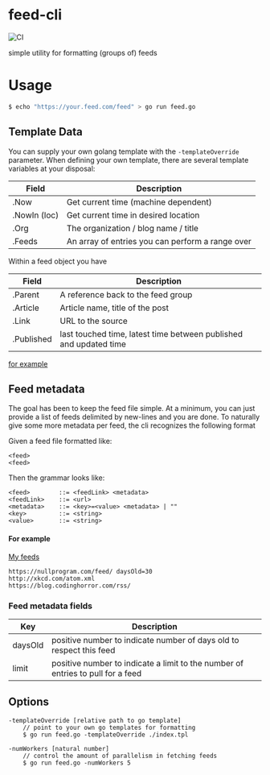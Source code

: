 feed-cli
===
![CI](https://github.com/nhomble/feed-cli/workflows/CI/badge.svg)

simple utility for formatting (groups of) feeds

# Usage
```bash
$ echo "https://your.feed.com/feed" > go run feed.go
```

## Template Data
You can supply your own golang template with the ```-templateOverride``` parameter. When defining your own template, there
are several template variables at your disposal:

|Field          |Description|
|-----          |-----------|
|.Now           |Get current time (machine dependent)|
|.NowIn (loc)   |Get current time in desired location|
|.Org           |The organization / blog name / title|
|.Feeds         |An array of entries you can perform a range over|

Within a feed object you have

|Field          |Description|
|----           |-----------|
|.Parent        |A reference back to the feed group |
|.Article       |Article name, title of the post |
|.Link          |URL to the source|
|.Published     |last touched time, latest time between published and updated time|

[for example](https://github.com/nhomble/fdmi/blob/master/index.tpl)

## Feed metadata
The goal has been to keep the feed file simple. At a minimum, you can just provide
a list of feeds delimited by new-lines and you are done. To naturally give some more metadata per feed, the
cli recognizes the following format

Given a feed file formatted like:
```text
<feed>
<feed>
```

Then the grammar looks like:

```text
<feed>        ::= <feedLink> <metadata>
<feedLink>    ::= <url>
<metadata>    ::= <key>=<value> <metadata> | ""
<key>         ::= <string>
<value>       ::= <string>
```

#### For example
[My feeds](https://github.com/nhomble/fdmi/blob/master/feeds)
```text
https://nullprogram.com/feed/ daysOld=30
http://xkcd.com/atom.xml
https://blog.codinghorror.com/rss/
```

### Feed metadata fields

|Key|Description|
|---|-----------|
|daysOld|positive number to indicate number of days old to respect this feed|
|limit|positive number to indicate a limit to the number of entries to pull for a feed|

## Options
```text
-templateOverride [relative path to go template]
    // point to your own go templates for formatting
    $ go run feed.go -templateOverride ./index.tpl 

-numWorkers [natural number]
    // control the amount of parallelism in fetching feeds
    $ go run feed.go -numWorkers 5
```